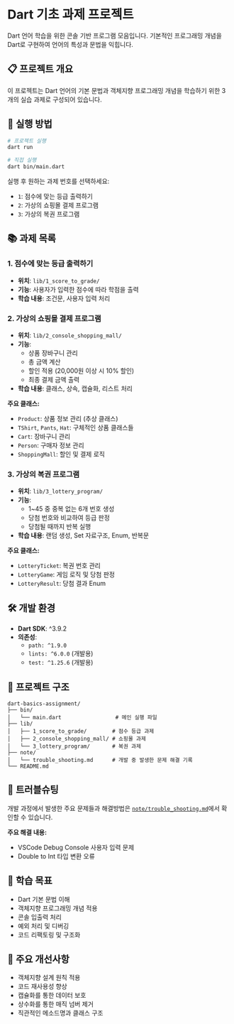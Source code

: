 # Dart 기초 과제 프로젝트

Dart 언어 학습을 위한 콘솔 기반 프로그램 모음입니다. 기본적인 프로그래밍 개념을 Dart로 구현하여 언어의 특성과 문법을 익힙니다.

## 📋 프로젝트 개요

이 프로젝트는 Dart 언어의 기본 문법과 객체지향 프로그래밍 개념을 학습하기 위한 3개의 실습 과제로 구성되어 있습니다.

## 🚀 실행 방법

```bash
# 프로젝트 실행
dart run

# 직접 실행
dart bin/main.dart
```

실행 후 원하는 과제 번호를 선택하세요:
- `1`: 점수에 맞는 등급 출력하기
- `2`: 가상의 쇼핑몰 결제 프로그램
- `3`: 가상의 복권 프로그램

## 📚 과제 목록

### 1. 점수에 맞는 등급 출력하기
- **위치**: `lib/1_score_to_grade/`
- **기능**: 사용자가 입력한 점수에 따라 학점을 출력
- **학습 내용**: 조건문, 사용자 입력 처리

### 2. 가상의 쇼핑몰 결제 프로그램
- **위치**: `lib/2_console_shopping_mall/`
- **기능**:
  - 상품 장바구니 관리
  - 총 금액 계산
  - 할인 적용 (20,000원 이상 시 10% 할인)
  - 최종 결제 금액 출력
- **학습 내용**: 클래스, 상속, 캡슐화, 리스트 처리

**주요 클래스:**
- `Product`: 상품 정보 관리 (추상 클래스)
- `TShirt`, `Pants`, `Hat`: 구체적인 상품 클래스들
- `Cart`: 장바구니 관리
- `Person`: 구매자 정보 관리
- `ShoppingMall`: 할인 및 결제 로직

### 3. 가상의 복권 프로그램
- **위치**: `lib/3_lottery_program/`
- **기능**:
  - 1~45 중 중복 없는 6개 번호 생성
  - 당첨 번호와 비교하여 등급 판정
  - 당첨될 때까지 반복 실행
- **학습 내용**: 랜덤 생성, Set 자료구조, Enum, 반복문

**주요 클래스:**
- `LotteryTicket`: 복권 번호 관리
- `LotteryGame`: 게임 로직 및 당첨 판정
- `LotteryResult`: 당첨 결과 Enum

## 🛠 개발 환경

- **Dart SDK**: ^3.9.2
- **의존성**:
  - `path: ^1.9.0`
  - `lints: ^6.0.0` (개발용)
  - `test: ^1.25.6` (개발용)

## 📁 프로젝트 구조

```
dart-basics-assignment/
├── bin/
│   └── main.dart                 # 메인 실행 파일
├── lib/
│   ├── 1_score_to_grade/        # 점수 등급 과제
│   ├── 2_console_shopping_mall/ # 쇼핑몰 과제
│   └── 3_lottery_program/       # 복권 과제
├── note/
│   └── trouble_shooting.md      # 개발 중 발생한 문제 해결 기록
└── README.md
```

## 🔧 트러블슈팅

개발 과정에서 발생한 주요 문제들과 해결방법은 [`note/trouble_shooting.md`](note/trouble_shooting.md)에서 확인할 수 있습니다.

**주요 해결 내용:**
- VSCode Debug Console 사용자 입력 문제
- Double to Int 타입 변환 오류

## 🎯 학습 목표

- Dart 기본 문법 이해
- 객체지향 프로그래밍 개념 적용
- 콘솔 입출력 처리
- 예외 처리 및 디버깅
- 코드 리팩토링 및 구조화

## 📝 주요 개선사항

- 객체지향 설계 원칙 적용
- 코드 재사용성 향상
- 캡슐화를 통한 데이터 보호
- 상수화를 통한 매직 넘버 제거
- 직관적인 메소드명과 클래스 구조
